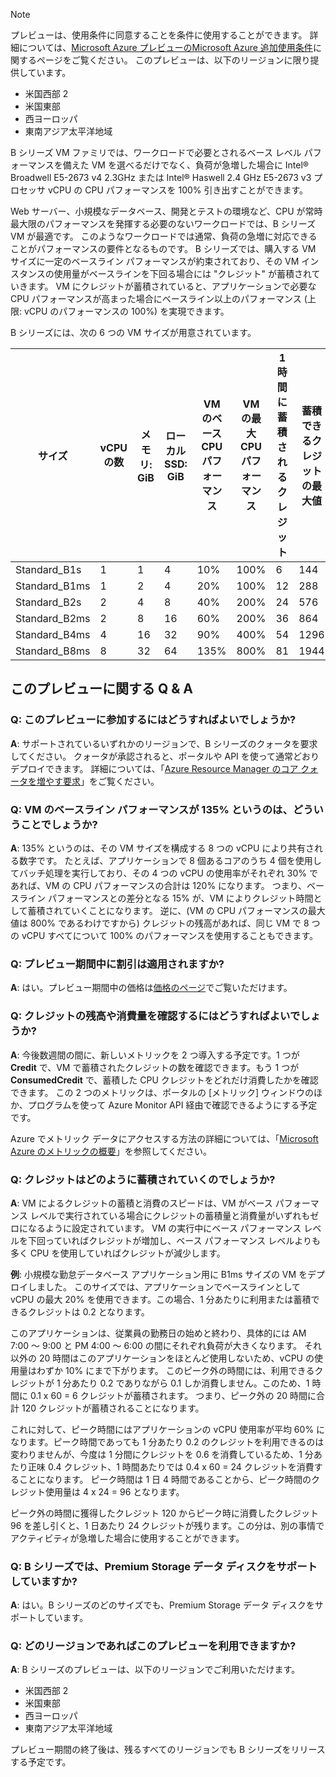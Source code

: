 
> [!NOTE] 
> プレビューは、使用条件に同意することを条件に使用することができます。 詳細については、[Microsoft Azure プレビューのMicrosoft Azure 追加使用条件](https://azure.microsoft.com/support/legal/preview-supplemental-terms/)に関するページをご覧ください。
> このプレビューは、以下のリージョンに限り提供しています。
> - 米国西部 2
> - 米国東部
> - 西ヨーロッパ
> - 東南アジア太平洋地域


B シリーズ VM ファミリでは、ワークロードで必要とされるベース レベル パフォーマンスを備えた VM を選べるだけでなく、負荷が急増した場合に Intel® Broadwell E5-2673 v4 2.3GHz または Intel® Haswell 2.4 GHz E5-2673 v3 プロセッサ vCPU の CPU パフォーマンスを 100% 引き出すことができます。

Web サーバー、小規模なデータベース、開発とテストの環境など、CPU が常時最大限のパフォーマンスを発揮する必要のないワークロードでは、B シリーズ VM が最適です。 このようなワークロードでは通常、負荷の急増に対応できることがパフォーマンスの要件となるものです。 B シリーズでは、購入する VM サイズに一定のベースライン パフォーマンスが約束されており、その VM インスタンスの使用量がベースラインを下回る場合には "クレジット" が蓄積されていきます。 VM にクレジットが蓄積されていると、アプリケーションで必要な CPU パフォーマンスが高まった場合にベースライン以上のパフォーマンス (上限: vCPU のパフォーマンスの 100%) を実現できます。

B シリーズには、次の 6 つの VM サイズが用意されています。

| サイズ          | vCPU の数 | メモリ: GiB | ローカル SSD: GiB | VM のベース CPU パフォーマンス | VM の最大 CPU パフォーマンス | 1 時間に蓄積されるクレジット | 蓄積できるクレジットの最大値 |
|---------------|--------|-------------|----------------|--------------------------------|---------------------------|-----------------------|--------------------|
| Standard_B1s  | 1      | 1           | 4              | 10%                            | 100%                      | 6                     | 144                |
| Standard_B1ms | 1      | 2           | 4              | 20%                            | 100%                      | 12                    | 288                |
| Standard_B2s  | 2      | 4           | 8              | 40%                            | 200%                      | 24                    | 576                |
| Standard_B2ms | 2      | 8           | 16             | 60%                            | 200%                      | 36                    | 864                |
| Standard_B4ms | 4      | 16          | 32             | 90%                            | 400%                      | 54                    | 1296               |
| Standard_B8ms | 8      | 32          | 64             | 135%                           | 800%                      | 81                    | 1944               |




## <a name="q--a-about-this-preview"></a>このプレビューに関する Q & A

### <a name="q-how-can-i-participate-in-this-preview"></a>Q: このプレビューに参加するにはどうすればよいでしょうか?
**A**: サポートされているいずれかのリージョンで、B シリーズのクォータを要求してください。  クォータが承認されると、ポータルや API を使って通常どおりデプロイできます。 詳細については、「[Azure Resource Manager のコア クォータを増やす要求](../articles/azure-supportability/resource-manager-core-quotas-request.md)」をご覧ください。

### <a name="q-how-do-you-get-135-baseline-performance-from-a-vm"></a>Q: VM のベースライン パフォーマンスが 135% というのは、どういうことでしょうか?
**A**: 135% というのは、その VM サイズを構成する 8 つの vCPU により共有される数字です。 たとえば、アプリケーションで 8 個あるコアのうち 4 個を使用してバッチ処理を実行しており、その 4 つの vCPU の使用率がそれぞれ 30% であれば、VM の CPU パフォーマンスの合計は 120% になります。  つまり、ベースライン パフォーマンスとの差分となる 15% が、VM によりクレジット時間として蓄積されていくことになります。  逆に、(VM の CPU パフォーマンスの最大値は 800% であるわけですから) クレジットの残高があれば、同じ VM で 8 つの vCPU すべてについて 100% のパフォーマンスを使用することもできます。

### <a name="q-is-there-a-discount-on-price-during-the-preview"></a>Q: プレビュー期間中に割引は適用されますか?
**A**: はい。プレビュー期間中の価格は[価格のページ](http://aka.ms/vmsizes)でご覧いただけます。

### <a name="q-how-can-i-monitor-my-credit-balance-and-consumption"></a>Q: クレジットの残高や消費量を確認するにはどうすればよいでしょうか?
**A**: 今後数週間の間に、新しいメトリックを 2 つ導入する予定です。1 つが **Credit** で、VM で蓄積されたクレジットの数を確認できます。もう 1 つが **ConsumedCredit** で、蓄積した CPU クレジットをどれだけ消費したかを確認できます。    この 2 つのメトリックは、ポータルの [メトリック] ウィンドウのほか、プログラムを使って Azure Monitor API 経由で確認できるようにする予定です。

Azure でメトリック データにアクセスする方法の詳細については、「[Microsoft Azure のメトリックの概要](../articles/monitoring-and-diagnostics/monitoring-overview-metrics.md)」を参照してください。

### <a name="q-how-are-credits-accumulated"></a>Q: クレジットはどのように蓄積されていくのでしょうか?
**A**: VM によるクレジットの蓄積と消費のスピードは、VM がベース パフォーマンス レベルで実行されている場合にクレジットの蓄積量と消費量がいずれもゼロになるように設定されています。  VM の実行中にベース パフォーマンス レベルを下回っていればクレジットが増加し、ベース パフォーマンス レベルよりも多く CPU を使用していればクレジットが減少します。

**例**: 小規模な勤怠データベース アプリケーション用に B1ms サイズの VM をデプロイしました。 このサイズでは、アプリケーションでベースラインとして vCPU の最大 20% を使用できます。この場合、1 分あたりに利用または蓄積できるクレジットは 0.2 となります。 

このアプリケーションは、従業員の勤務日の始めと終わり、具体的には AM 7:00 ～ 9:00 と PM 4:00 ～ 6:00 の間にそれぞれ負荷が大きくなります。 それ以外の 20 時間はこのアプリケーションをほとんど使用しないため、vCPU の使用量はわずか 10% にまで下がります。 このピーク外の時間には、利用できるクレジットが 1 分あたり 0.2 でありながら 0.1 しか消費しません。このため、1 時間に 0.1 x 60 = 6 クレジットが蓄積されます。  つまり、ピーク外の 20 時間に合計 120 クレジットが蓄積されることになります。  

これに対して、ピーク時間にはアプリケーションの vCPU 使用率が平均 60% になります。ピーク時間であっても 1 分あたり 0.2 のクレジットを利用できるのは変わりませんが、今度は 1 分間にクレジットを 0.6 を消費しているため、1 分あたり正味 0.4 クレジット、1 時間あたりでは 0.4 x 60 = 24 クレジットを消費することになります。 ピーク時間は 1 日 4 時間であることから、ピーク時間のクレジット使用量は 4 x 24 = 96 となります。

ピーク外の時間に獲得したクレジット 120 からピーク時に消費したクレジット 96 を差し引くと、1 日あたり 24 クレジットが残ります。この分は、別の事情でアクティビティが急増した場合に使用することができます。


### <a name="q-does-the-b-series-support-premium-storage-data-disks"></a>Q: B シリーズでは、Premium Storage データ ディスクをサポートしていますか?
**A**: はい。B シリーズのどのサイズでも、Premium Storage データ ディスクをサポートしています。   
    

### <a name="q-which-regions-can-i-access-the-preview-from"></a>Q: どのリージョンであればこのプレビューを利用できますか?
**A**:  B シリーズのプレビューは、以下のリージョンでご利用いただけます。
- 米国西部 2
- 米国東部
- 西ヨーロッパ
- 東南アジア太平洋地域

プレビュー期間の終了後は、残るすべてのリージョンでも B シリーズをリリースする予定です。
    

    
